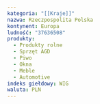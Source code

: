 ```yaml
---
kategoria: "[[Kraje]]"
nazwa: Rzeczpospolita Polska
kontynent: Europa
ludność: "37636508"
produkty:
  - Produkty rolne
  - Sprzęt AGD
  - Piwo
  - Okna
  - Meble
  - Automotive
indeks giełdowy: WIG
waluta: PLN
---
```

